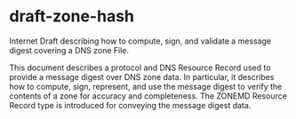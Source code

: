 # draft-zone-hash
Internet Draft describing how to compute, sign, and validate a message digest covering a DNS zone File.

This document describes a protocol and DNS Resource Record used to
provide a message digest over DNS zone data. In particular, it
describes how to compute, sign, represent, and use the message digest
to verify the contents of a zone for accuracy and completeness. The
ZONEMD Resource Record type is introduced for conveying the message
digest data.
